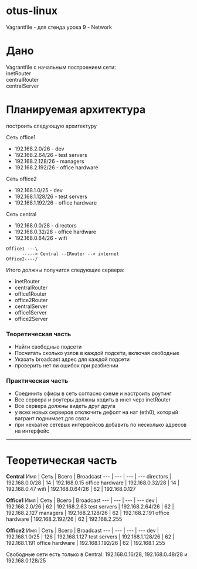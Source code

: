 # otus-linux
Vagrantfile - для стенда урока 9 - Network

# Дано
Vagrantfile с начальным  построением сети: \
inetRouter \
centralRouter \
centralServer

# Планируемая архитектура
построить следующую архитектуру

Сеть office1
- 192.168.2.0/26      - dev
- 192.168.2.64/26    - test servers
- 192.168.2.128/26  - managers
- 192.168.2.192/26  - office hardware

Сеть office2
- 192.168.1.0/25      - dev
- 192.168.1.128/26  - test servers
- 192.168.1.192/26  - office hardware


Сеть central
- 192.168.0.0/28    - directors
- 192.168.0.32/28  - office hardware
- 192.168.0.64/26  - wifi

```
Office1 ---\
      -----> Central --IRouter --> internet
Office2----/
```
Итого должны получится следующие сервера:
- inetRouter
- centralRouter
- office1Router
- office2Router
- centralServer
- office1Server
- office2Server

### Теоретическая часть
- Найти свободные подсети
- Посчитать сколько узлов в каждой подсети, включая свободные
- Указать broadcast адрес для каждой подсети
- проверить нет ли ошибок при разбиении

### Практическая часть
- Соединить офисы в сеть согласно схеме и настроить роутинг
- Все сервера и роутеры должны ходить в инет черз inetRouter
- Все сервера должны видеть друг друга
- у всех новых серверов отключить дефолт на нат (eth0), который вагрант поднимает для связи
- при нехватке сетевых интервейсов добавить по несколько адресов на интерфейс
---
# Теоретическая часть

**Central**
Имя | Cеть | Всего | Broadcast
--- | --- | --- | ---
directors | 192.168.0.0/28 | 14 | 192.168.0.15
office hardware | 192.168.0.32/28 | 14 | 192.168.0.47
wifi | 192.168.0.64/26 | 62 | 192.168.0.127

**Office1**
Имя | Cеть | Всего | Broadcast
--- | --- | --- | ---
dev | 192.168.2.0/26 | 62 | 192.168.2.63
test servers | 192.168.2.64/26 | 62 | 192.168.2.127
managers | 192.168.2.128/26 | 62 | 192.168.2.191
office hardware | 192.168.2.192/26 | 62 | 192.168.2.255

**Office2**
Имя | Cеть | Всего | Broadcast
--- | --- | --- | ---
dev | 192.168.1.0/25 | 126 | 192.168.1.127
test servers | 192.168.1.128/26 | 62 | 192.168.1.191
office hardware | 192.168.1.192/26 | 62 | 192.168.1.255

Свободные сети есть только в Central: 192.168.0.16/28, 192.168.0.48/28 и 192.168.0.128/25